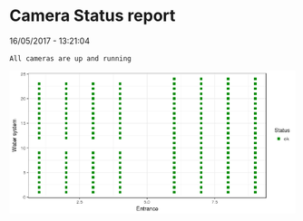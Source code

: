 Camera Status report
================
16/05/2017 - 13:21:04

    All cameras are up and running

![](camreport_files/figure-markdown_github/unnamed-chunk-2-1.png)
